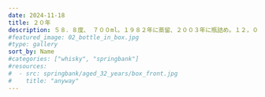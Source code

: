```yaml
---
date: 2024-11-18
title: ２０年
description: ５８．８度、 ７００ml。１９８２年に蒸留、２００３年に瓶詰め。１２，０００本限定。ボトル No.２２５０。
#featured_image: 02_bottle_in_box.jpg
#type: gallery
sort_by: Name
#categories: ["whisky", "springbank"]
#resources:
#  - src: springbank/aged_32_years/box_front.jpg
#    title: "anyway"
---
```

